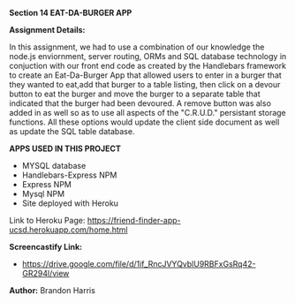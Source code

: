 **Section 14  EAT-DA-BURGER APP**


**Assignment Details:**

In this assignment, we had to use a combination of our knowledge the node.js enviornment, server routing, ORMs and SQL database technology in conjuction with our front end code as created by the Handlebars framework to create an Eat-Da-Burger App that allowed users to enter in a burger that they wanted to eat,add that burger to a table listing, then click on a devour button to eat the burger and move the burger to a separate table that indicated that the burger had been devoured.  A remove button was also added in as well so as to use all aspects of the "C.R.U.D." persistant storage functions.  All these options would update the client side document as well as update the SQL table database. 

**APPS USED IN THIS PROJECT**

* MYSQL database
* Handlebars-Express NPM
* Express NPM
* Mysql NPM
* Site deployed with Heroku


Link to Heroku Page: https://friend-finder-app-ucsd.herokuapp.com/home.html


**Screencastify Link:**
* https://drive.google.com/file/d/1if_RncJVYQvblU9RBFxGsRq42-GR294l/view

**Author:** Brandon Harris 